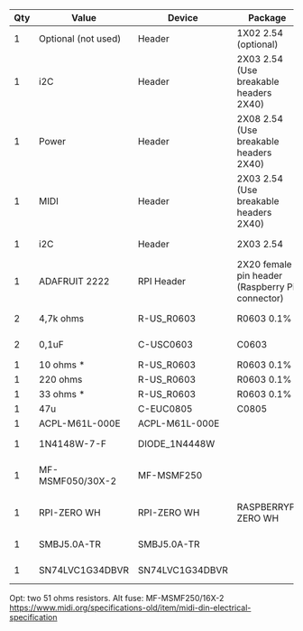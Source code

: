 | Qty | Value               | Device          | Package                                         | Parts  | Description             |
|-----|---------------------|-----------------|-------------------------------------------------|--------|-------------------------|
| 1   | Optional (not used) | Header          | 1X02 2.54 (optional)                            | JP5    | PIN HEADER              |
| 1   | i2C                 | Header          | 2X03 2.54 (Use breakable headers 2X40)          | JP1    | PIN HEADER              |
| 1   | Power               | Header          | 2X08 2.54 (Use breakable headers 2X40)          | JP4    | PIN HEADER              |
| 1   | MIDI                | Header          | 2X03 2.54 (Use breakable headers 2X40)          | JP2    | PIN HEADER              |
| 1   | i2C                 | Header          | 2X03 2.54                                       | JP3    | PIN HEADER              |
| 1   | ADAFRUIT 2222       | RPI Header      | 2X20 female pin header (Raspberry Pi connector) |        |                         |
| 2   | 4,7k ohms           | R-US_R0603      | R0603 0.1%                                      | R1, R2 | RESISTOR                |
| 2   | 0,1uF               | C-USC0603       | C0603                                           | C2, C3 | CAPACITOR               |
| 1   | 10 ohms *            | R-US_R0603      | R0603 0.1%                                      | R7     | RESISTOR                |
| 1   | 220 ohms             | R-US_R0603      | R0603 0.1%                                      | R3     | RESISTOR                |
| 1   | 33 ohms *             | R-US_R0603      | R0603 0.1%                                      | R6     | RESISTOR                |
| 1   | 47u                 | C-EUC0805       | C0805                                           | C1     | CAPACITOR               |
| 1   | ACPL-M61L-000E      | ACPL-M61L-000E  |                                                 | U1     | Optoisolator            |
| 1   | 1N4148W-7-F         | DIODE_1N4448W   |                                                 | D2     | Diode Rectifier         |
| 1   | MF-MSMF050/30X-2    | MF-MSMF250      |                                                 | F1     | Polyfuse Resettable PTC |
| 1   | RPI-ZERO WH         | RPI-ZERO WH     | RASPBERRYPI ZERO WH                             | U1     | Raspberry Pi Computer   |
| 1   | SMBJ5.0A-TR         | SMBJ5.0A-TR     |                                                 | D1     | Diode Rectifier         |
| 1   | SN74LVC1G34DBVR     | SN74LVC1G34DBVR |                                                 | IC2    | Single Buffer Gate      |


Opt:  two 51 ohms resistors. 
Alt fuse: MF-MSMF250/16X-2
https://www.midi.org/specifications-old/item/midi-din-electrical-specification
